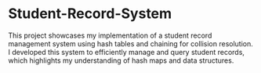 # Student-Record-System
This project showcases my implementation of a student record management system using hash tables and chaining for collision resolution. I developed this system to efficiently manage and query student records, which highlights my understanding of hash maps and data structures.
